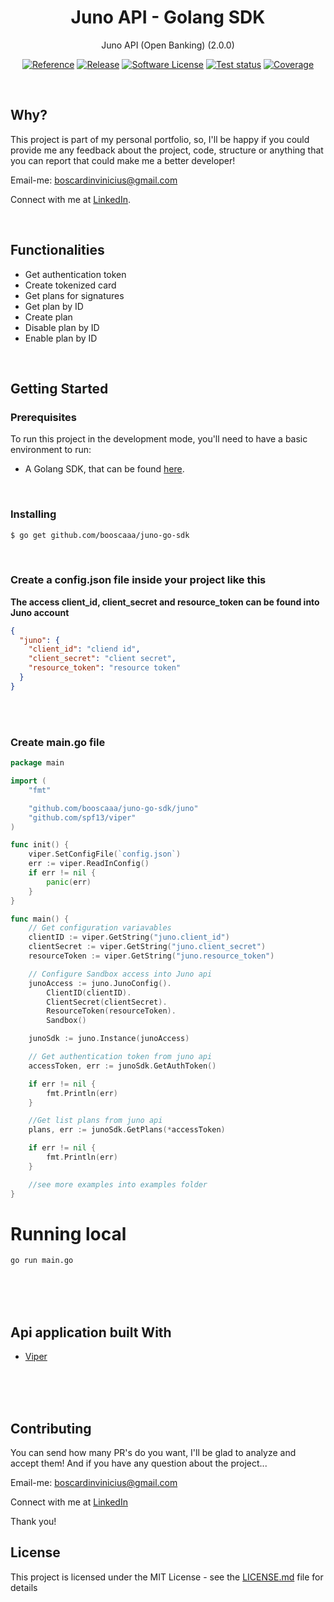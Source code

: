 <p align="center">
  <h1 align="center">Juno API - Golang SDK</h1>
  <p align="center">Juno API (Open Banking) (2.0.0) </p>
  <p align="center">
    <a href="https://pkg.go.dev/github.com/booscaaa/juno-go-sdk"><img alt="Reference" src="https://img.shields.io/badge/go-reference-purple?style=for-the-badge"></a>
    <a href="https://github.com/booscaaa/juno-go-sdk/releases/latest"><img alt="Release" src="https://img.shields.io/github/v/release/booscaaa/juno-go-sdk.svg?style=for-the-badge"></a>
    <a href="/LICENSE"><img alt="Software License" src="https://img.shields.io/badge/license-MIT-red.svg?style=for-the-badge"></a>
    <a href="https://github.com/booscaaa/juno-go-sdk/actions/workflows/test.yaml"><img alt="Test status" src="https://img.shields.io/github/workflow/status/booscaaa/juno-go-sdk/Test?label=TESTS&style=for-the-badge"></a>
    <a href="https://codecov.io/gh/booscaaa/juno-go-sdk"><img alt="Coverage" src="https://img.shields.io/codecov/c/github/booscaaa/juno-go-sdk/master.svg?style=for-the-badge"></a>
  </p>
</p>

<br>

## Why?

This project is part of my personal portfolio, so, I'll be happy if you could provide me any feedback about the project, code, structure or anything that you can report that could make me a better developer!

Email-me: boscardinvinicius@gmail.com

Connect with me at [LinkedIn](https://www.linkedin.com/in/booscaaa/).

<br>

## Functionalities

- Get authentication token
- Create tokenized card
- Get plans for signatures
- Get plan by ID
- Create plan
- Disable plan by ID
- Enable plan by ID

<br>

## Getting Started

### Prerequisites

To run this project in the development mode, you'll need to have a basic environment to run:

- A Golang SDK, that can be found [here](https://golang.org/).

<br>

### Installing

```bash
$ go get github.com/booscaaa/juno-go-sdk
```

<br>

### Create a config.json file inside your project like this
**The access client_id, client_secret and resource_token can be found into Juno account**
```json
{
  "juno": {
    "client_id": "cliend id",
    "client_secret": "client secret",
    "resource_token": "resource token"
  }
}
```
<br>
<br>

### Create main.go file
```go
package main

import (
    "fmt"

    "github.com/booscaaa/juno-go-sdk/juno"
    "github.com/spf13/viper"
)

func init() {
    viper.SetConfigFile(`config.json`)
    err := viper.ReadInConfig()
    if err != nil {
        panic(err)
    }
}

func main() {
    // Get configuration variavables
    clientID := viper.GetString("juno.client_id")
    clientSecret := viper.GetString("juno.client_secret")
    resourceToken := viper.GetString("juno.resource_token")

    // Configure Sandbox access into Juno api
    junoAccess := juno.JunoConfig().
        ClientID(clientID).
        ClientSecret(clientSecret).
        ResourceToken(resourceToken).
        Sandbox()

    junoSdk := juno.Instance(junoAccess)

    // Get authentication token from juno api
    accessToken, err := junoSdk.GetAuthToken()

    if err != nil {
        fmt.Println(err)
    }

    //Get list plans from juno api
    plans, err := junoSdk.GetPlans(*accessToken)

    if err != nil {
        fmt.Println(err)
    }

    //see more examples into examples folder
}
```

# Running local

```bash
go run main.go
```


<br>
<br>
<br>


## Api application built With

- [Viper](https://github.com/spf13/viper)

<br>
<br>
<br>

## Contributing

You can send how many PR's do you want, I'll be glad to analyze and accept them! And if you have any question about the project...

Email-me: boscardinvinicius@gmail.com

Connect with me at [LinkedIn](https://www.linkedin.com/in/booscaaa/)

Thank you!

## License

This project is licensed under the MIT License - see the [LICENSE.md](https://github.com/booscaaa/juno-go-sdk/blob/master/LICENSE) file for details